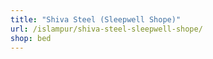```yaml
---
title: "Shiva Steel (Sleepwell Shope)"
url: /islampur/shiva-steel-sleepwell-shope/
shop: bed
---
```

